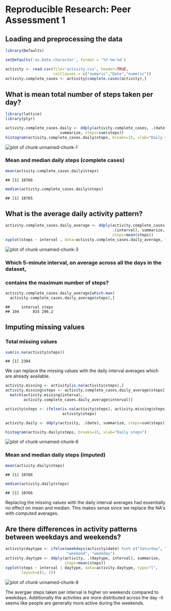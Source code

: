 # Reproducible Research: Peer Assessment 1


## Loading and preprocessing the data

```r
library(Defaults)

setDefaults('as.Date.character', format = '%Y-%m-%d')

activity <- read.csv(file='activity.csv', header=TRUE, 
                     colClasses = c("numeric","Date","numeric"))
activity.complete_cases <- activity[complete.cases(activity),]
```

## What is mean total number of steps taken per day?

```r
library(lattice)
library(plyr)

activity.complete_cases.daily <- ddply(activity.complete_cases, .(date), 
                        summarize, steps=sum(steps))
histogram(activity.complete_cases.daily$steps, breaks=15, xlab="Daily steps")
```

![plot of chunk unnamed-chunk-1](figure/unnamed-chunk-1.png) 

### Mean and median daily steps (complete cases)

```r
mean(activity.complete_cases.daily$steps)
```

```
## [1] 10766
```

```r
median(activity.complete_cases.daily$steps)
```

```
## [1] 10765
```

## What is the average daily activity pattern?

```r
activity.complete_cases.daily_average <- ddply(activity.complete_cases, 
                                               .(interval), summarize, 
                                               steps=mean(steps))
xyplot(steps ~ interval , data=activity.complete_cases.daily_average, type="l")
```

![plot of chunk unnamed-chunk-3](figure/unnamed-chunk-3.png) 

### Which 5-minute interval, on average across all the days in the dataset, 
### contains the maximum number of steps?


```r
activity.complete_cases.daily_average[which.max(
  activity.complete_cases.daily_average$steps),]
```

```
##     interval steps
## 104      835 206.2
```

## Imputing missing values
### Total missing values

```r
sum(is.na(activity$steps))
```

```
## [1] 2304
```

We can replace the missing values with the daily interval averages which are 
already available.

```r
activity.missing <- activity[is.na(activity$steps),]
activity.missing$steps <- activity.complete_cases.daily_average$steps[
  match(activity.missing$interval, 
        activity.complete_cases.daily_average$interval)]

activity$steps <- ifelse(is.na(activity$steps), activity.missing$steps, 
                         activity$steps)

activity.daily <- ddply(activity, .(date), summarize, steps=sum(steps))

histogram(activity.daily$steps, breaks=15, xlab="Daily steps")
```

![plot of chunk unnamed-chunk-6](figure/unnamed-chunk-6.png) 

### Mean and median daily steps (imputed)

```r
mean(activity.daily$steps)
```

```
## [1] 10766
```

```r
median(activity.daily$steps)
```

```
## [1] 10766
```
Replacing the missing values with the daily interval averages had essentially no 
effect on mean and median. This makes sense since we replace the NA's with 
computed averages. 

## Are there differences in activity patterns between weekdays and weekends?

```r
activity$daytype <- ifelse(weekdays(activity$date) %in% c("Saturday", "Sunday"),
                           "weekend", "weekday")
activity.daytype <- ddply(activity, .(daytype, interval), summarise, 
                          steps=mean(steps))
xyplot(steps ~ interval | daytype, data=activity.daytype, type="l", 
       layout=c(1, 2))
```

![plot of chunk unnamed-chunk-8](figure/unnamed-chunk-8.png) 

The avergae steps taken per interval is higher on weekends compared to weekdays. 
Additionally the activities are more distributed across the day -it  seems like 
people are generally more active during the weekends.



